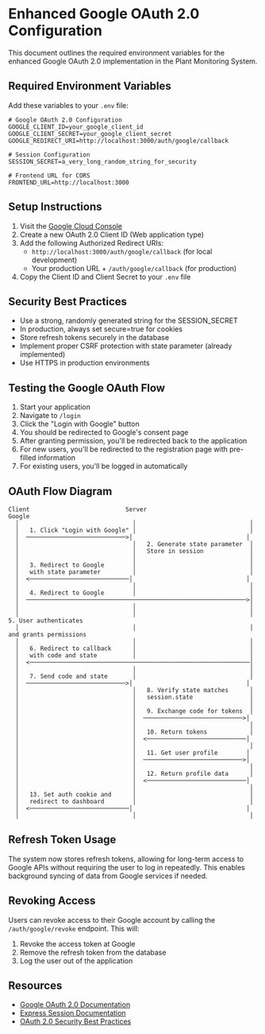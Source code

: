 # Enhanced Google OAuth 2.0 Configuration

This document outlines the required environment variables for the enhanced Google OAuth 2.0 implementation in the Plant Monitoring System.

## Required Environment Variables

Add these variables to your `.env` file:

```
# Google OAuth 2.0 Configuration
GOOGLE_CLIENT_ID=your_google_client_id
GOOGLE_CLIENT_SECRET=your_google_client_secret
GOOGLE_REDIRECT_URI=http://localhost:3000/auth/google/callback

# Session Configuration
SESSION_SECRET=a_very_long_random_string_for_security

# Frontend URL for CORS
FRONTEND_URL=http://localhost:3000
```

## Setup Instructions

1. Visit the [Google Cloud Console](https://console.cloud.google.com/apis/credentials)
2. Create a new OAuth 2.0 Client ID (Web application type)
3. Add the following Authorized Redirect URIs:
   - `http://localhost:3000/auth/google/callback` (for local development)
   - Your production URL + `/auth/google/callback` (for production)
4. Copy the Client ID and Client Secret to your `.env` file

## Security Best Practices

- Use a strong, randomly generated string for the SESSION_SECRET
- In production, always set secure=true for cookies
- Store refresh tokens securely in the database
- Implement proper CSRF protection with state parameter (already implemented)
- Use HTTPS in production environments

## Testing the Google OAuth Flow

1. Start your application
2. Navigate to `/login`
3. Click the "Login with Google" button
4. You should be redirected to Google's consent page
5. After granting permission, you'll be redirected back to the application
6. For new users, you'll be redirected to the registration page with pre-filled information
7. For existing users, you'll be logged in automatically

## OAuth Flow Diagram

```
Client                           Server                          Google
  │                                │                                │
  │   1. Click "Login with Google" │                                │
  │  ────────────────────────────>│                                │
  │                                │   2. Generate state parameter  │
  │                                │   Store in session             │
  │                                │                                │
  │   3. Redirect to Google        │                                │
  │   with state parameter         │                                │
  │  <────────────────────────────│                                │
  │                                │                                │
  │   4. Redirect to Google        │                                │
  │  ──────────────────────────────────────────────────────────────>│
  │                                │                                │
  │                                │                                │   5. User authenticates
  │                                │                                │   and grants permissions
  │                                │                                │
  │   6. Redirect to callback      │                                │
  │   with code and state          │                                │
  │  <──────────────────────────────────────────────────────────────│
  │                                │                                │
  │   7. Send code and state       │                                │
  │  ────────────────────────────>│                                │
  │                                │   8. Verify state matches      │
  │                                │   session.state                │
  │                                │                                │
  │                                │   9. Exchange code for tokens  │
  │                                │  ────────────────────────────>│
  │                                │                                │
  │                                │   10. Return tokens            │
  │                                │  <────────────────────────────│
  │                                │                                │
  │                                │   11. Get user profile        │
  │                                │  ────────────────────────────>│
  │                                │                                │
  │                                │   12. Return profile data      │
  │                                │  <────────────────────────────│
  │                                │                                │
  │   13. Set auth cookie and      │                                │
  │   redirect to dashboard        │                                │
  │  <────────────────────────────│                                │
  │                                │                                │
```

## Refresh Token Usage

The system now stores refresh tokens, allowing for long-term access to Google APIs without requiring the user to log in repeatedly. This enables background syncing of data from Google services if needed.

## Revoking Access

Users can revoke access to their Google account by calling the `/auth/google/revoke` endpoint. This will:

1. Revoke the access token at Google
2. Remove the refresh token from the database
3. Log the user out of the application

## Resources

- [Google OAuth 2.0 Documentation](https://developers.google.com/identity/protocols/oauth2)
- [Express Session Documentation](https://www.npmjs.com/package/express-session)
- [OAuth 2.0 Security Best Practices](https://tools.ietf.org/html/draft-ietf-oauth-security-topics-15)
